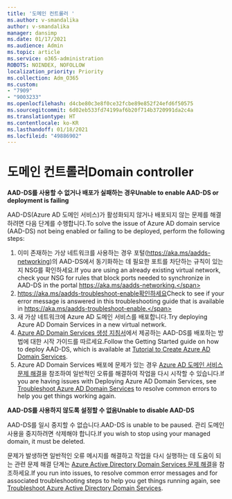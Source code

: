 ```yaml
---
title: '도메인 컨트롤러 '
ms.author: v-smandalika
author: v-smandalika
manager: dansimp
ms.date: 01/17/2021
ms.audience: Admin
ms.topic: article
ms.service: o365-administration
ROBOTS: NOINDEX, NOFOLLOW
localization_priority: Priority
ms.collection: Adm_O365
ms.custom:
- "7909"
- "9003233"
ms.openlocfilehash: d4cbe80c3e8f0ce32fcbe89e852f24efd6f50575
ms.sourcegitcommit: 6d02eb533fd74199af6b20f714b3720991da2c4a
ms.translationtype: HT
ms.contentlocale: ko-KR
ms.lasthandoff: 01/18/2021
ms.locfileid: "49886902"
---
```

# <a name="domain-controller"></a><span data-ttu-id="dda0b-102">도메인 컨트롤러</span><span class="sxs-lookup"><span data-stu-id="dda0b-102">Domain controller</span></span>

<span data-ttu-id="dda0b-103">**AAD-DS를 사용할 수 없거나 배포가 실패하는 경우**</span><span class="sxs-lookup"><span data-stu-id="dda0b-103">**Unable to enable AAD-DS or deployment is failing**</span></span>

<span data-ttu-id="dda0b-104">AAD-DS(Azure AD 도메인 서비스)가 활성화되지 않거나 배포되지 않는 문제를 해결하려면 다음 단계를 수행합니다.</span><span class="sxs-lookup"><span data-stu-id="dda0b-104">To solve the issue of Azure AD domain service (AAD-DS) not being enabled or failing to be deployed, perform the following steps:</span></span>

1. <span data-ttu-id="dda0b-105">이미 존재하는 가상 네트워크를 사용하는 경우 포털(https://aka.ms/aadds-networking)의 AAD-DS에서 동기화하는 데 필요한 포트를 차단하는 규칙이 있는지 NSG를 확인하세요.</span><span class="sxs-lookup"><span data-stu-id="dda0b-105">If you are using an already existing virtual network, check your NSG for rules that block ports needed to synchronize in AAD-DS in the portal https://aka.ms/aadds-networking.</span></span>
2. <span data-ttu-id="dda0b-106"> https://aka.ms/aadds-troubleshoot-enable확인하세요</span><span class="sxs-lookup"><span data-stu-id="dda0b-106">Check to see if your error message is answered in this troubleshooting guide that is available in  https://aka.ms/aadds-troubleshoot-enable.</span></span>
3. <span data-ttu-id="dda0b-107">새 가상 네트워크에 Azure AD 도메인 서비스를 배포합니다.</span><span class="sxs-lookup"><span data-stu-id="dda0b-107">Try deploying Azure AD Domain Services in a new virtual network.</span></span>
4. <span data-ttu-id="dda0b-108">[Azure AD Domain Services 생성 지침서](https://docs.microsoft.com/azure/active-directory-domain-services/tutorial-create-instance)에서 제공하는 AAD-DS를 배포하는 방법에 대한 시작 가이드를 따르세요.</span><span class="sxs-lookup"><span data-stu-id="dda0b-108">Follow the Getting Started guide on how to deploy AAD-DS, which is available at [Tutorial to Create Azure AD Domain Services](https://docs.microsoft.com/azure/active-directory-domain-services/tutorial-create-instance).</span></span>
5. <span data-ttu-id="dda0b-109">Azure AD Domain Services 배포에 문제가 있는 경우 [Azure AD 도메인 서비스 문제 해결](https://docs.microsoft.com/azure/active-directory-domain-services/troubleshoot)을 참조하여 일반적인 오류를 해결하여 작업을 다시 시작할 수 있습니다.</span><span class="sxs-lookup"><span data-stu-id="dda0b-109">If you are having issues with Deploying Azure AD Domain Services, see [Troubleshoot Azure AD Domain Services](https://docs.microsoft.com/azure/active-directory-domain-services/troubleshoot) to resolve common errors to help you get things working again.</span></span> 

<span data-ttu-id="dda0b-110">**AAD-DS를 사용하지 않도록 설정할 수 없음**</span><span class="sxs-lookup"><span data-stu-id="dda0b-110">**Unable to disable AAD-DS**</span></span>

<span data-ttu-id="dda0b-111">AAD-DS를 일시 중지할 수 없습니다.</span><span class="sxs-lookup"><span data-stu-id="dda0b-111">AAD-DS is unable to be paused.</span></span> <span data-ttu-id="dda0b-112">관리 도메인 사용을 중지하려면 삭제해야 합니다.</span><span class="sxs-lookup"><span data-stu-id="dda0b-112">If you wish to stop using your managed domain, it must be deleted.</span></span>

<span data-ttu-id="dda0b-113">문제가 발생하면 일반적인 오류 메시지를 해결하고 작업을 다시 실행하는 데 도움이 되는 관련 문제 해결 단계는 [Azure Active Directory Domain Services 문제 해결](https://docs.microsoft.com/azure/active-directory-domain-services/troubleshoot)을 참조하세요.</span><span class="sxs-lookup"><span data-stu-id="dda0b-113">If you run into issues, to resolve common error messages and for associated troubleshooting steps to help you get things running again, see [Troubleshoot Azure Active Directory Domain Services](https://docs.microsoft.com/azure/active-directory-domain-services/troubleshoot).</span></span>

